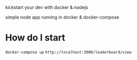 kickstart your dev with docker & nodejs

simple node app running in docker & docker-compose

# How do I start
```docker-compose up```
```http://localhost:3000/leaderboard/view```
